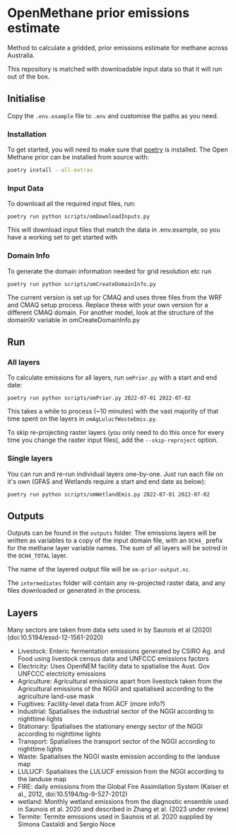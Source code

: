 # OpenMethane prior emissions estimate

Method to calculate a gridded, prior emissions estimate for methane across Australia.

This repository is matched with downloadable input data so that it will run out of the box.

## Initialise

Copy the `.env.example` file to `.env` and customise the paths as you need.

### Installation

To get started, you will need to make sure that [poetry](https://python-poetry.org/docs/) is installed.
The Open Methane prior can be installed from source with:

```bash
poetry install --all-extras
```

### Input Data

To download all the required input files, run:

```console
poetry run python scripts/omDownloadInputs.py
```

This will download input files that match the data in .env.example, so you have a working set to get started with

### Domain Info

To generate the domain information needed for grid resolution etc run

```console
poetry run python scripts/omCreateDomainInfo.py
```

The current version is set up for CMAQ and uses three files from the
WRF and CMAQ setup process. Replace these with your own version for a
different CMAQ domain. For another model, look at the structure of the
domainXr variable in omCreateDomainInfo.py

## Run

### All layers

To calculate emissions for all layers, run `omPrior.py` with a start and end date:

```console
poetry run python scripts/omPrior.py 2022-07-01 2022-07-02
```

This takes a while to process (~10 minutes) with the vast majority of that time spent on the layers in `omAgLulucfWasteEmis.py`.

To skip re-projecting raster layers (you only need to do this once for every time you change the raster input files), add the `--skip-reproject` option.

### Single layers

You can run and re-run individual layers one-by-one. Just run each file on it's own (GFAS and Wetlands require a start and end date as below):

```console
poetry run python scripts/omWetlandEmis.py 2022-07-01 2022-07-02
```

## Outputs

Outputs can be found in the `outputs` folder. The emissions layers will be written as variables to a copy of the input domain file, with an `OCH4_` prefix for the methane layer variable names. The sum of all layers will be sotred in the `OCH4_TOTAL` layer.

The name of the layered output file will be `om-prior-output.nc`.

The `intermediates` folder will contain any re-projected raster data, and any files downloaded or generated in the process.

## Layers

Many sectors are taken from data sets used in by Saunois et al (2020) (doi:10.5194/essd-12-1561-2020)

- Livestock: Enteric fermentation emissions generated by CSIRO Ag. and Food using livestock census data and UNFCCC emissions factors
- Electricity: Uses OpenNEM facility data to spatialise the Aust. Gov UNFCCC electricity emissions
- Agriculture: Agricultural emissions apart from livestock taken from the Agricultural emissions of the NGGI and spatialised according to the agriculture land-use mask
- Fugitives: Facility-level data from ACF (more info?)
- Industrial: Spatialises the industrial sector of the NGGI according to nighttime lights
- Stationary: Spatialises the stationary energy sector of the NGGI according to nighttime lights
- Transport: Spatialises the transport sector of the NGGI according to nighttime lights
- Waste: Spatialises the NGGI waste emission according to the landuse map
- LULUCF: Spatialises the LULUCF emission from the NGGI according to the landuse map
- FIRE: daily emissions from the Global Fire Assimilation System (Kaiser et al., 2012, doi:10.5194/bg-9-527-2012)
- wetland: Monthly wetland emissions from the diagnostic ensemble used in Saunois et al. 2020 and described in Zhang et al. (2023 under review)
- Termite: Termite emissions used in Saunois et al. 2020 supplied by Simona Castaldi and Sergio Noce
